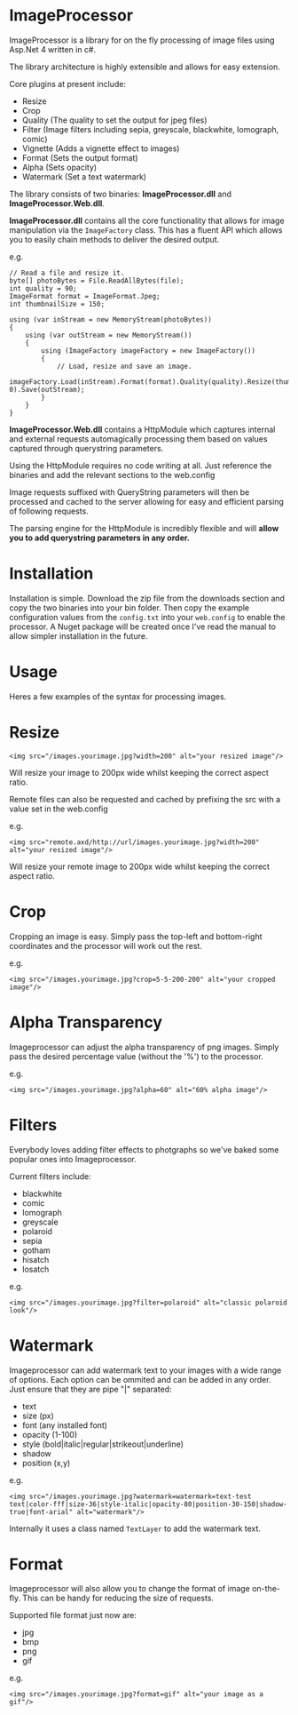 ImageProcessor
===============

ImageProcessor is a library for on the fly processing of image files using Asp.Net 4 written in c#.

The library architecture is highly extensible and allows for easy extension.

Core plugins at present include:

 - Resize 
 - Crop
 - Quality (The quality to set the output for jpeg files)
 - Filter (Image filters including sepia, greyscale, blackwhite, lomograph, comic)
 - Vignette (Adds a vignette effect to images)
 - Format (Sets the output format)
 - Alpha (Sets opacity)
 - Watermark (Set a text watermark)

The library consists of two binaries: **ImageProcessor.dll** and **ImageProcessor.Web.dll**.

**ImageProcessor.dll** contains all the core functionality that allows for image manipulation via the `ImageFactory` class. This has a fluent API which allows you to easily chain methods to deliver the desired output.

e.g.

    // Read a file and resize it.
    byte[] photoBytes = File.ReadAllBytes(file);
    int quality = 90;
    ImageFormat format = ImageFormat.Jpeg;
    int thumbnailSize = 150;
        
    using (var inStream = new MemoryStream(photoBytes))
    {
        using (var outStream = new MemoryStream())
        {
            using (ImageFactory imageFactory = new ImageFactory())
            {
                // Load, resize and save an image.
                imageFactory.Load(inStream).Format(format).Quality(quality).Resize(thumbnailSize, 0).Save(outStream);
            }
        }
    }

**ImageProcessor.Web.dll** contains a HttpModule which captures internal and external requests automagically processing them based on values captured through querystring parameters.

Using the HttpModule requires no code writing at all. Just reference the binaries and add the relevant sections to the web.config

Image requests suffixed with QueryString parameters will then be processed and cached to the server allowing for easy and efficient parsing of following requests.

The parsing engine for the HttpModule is incredibly flexible and will **allow you to add querystring parameters in any order.**

Installation
============

Installation is simple. Download the zip file from the downloads section and copy the two binaries into your bin folder. Then copy the example configuration values from the `config.txt` into your `web.config` to enable the processor. A Nuget package will be created once I've read the manual to allow simpler installation in the future.

Usage
=====

Heres a few examples of the syntax for processing images.

Resize
======

    <img src="/images.yourimage.jpg?width=200" alt="your resized image"/>

Will resize your image to 200px wide whilst keeping the correct aspect ratio.

Remote files can also be requested and cached by prefixing the src with a value set in the web.config 

e.g.

    <img src="remote.axd/http://url/images.yourimage.jpg?width=200" alt="your resized image"/>

Will resize your remote image to 200px wide whilst keeping the correct aspect ratio.

Crop
====

Cropping an image is easy. Simply pass the top-left and bottom-right coordinates and the processor will work out the rest.

e.g.

    <img src="/images.yourimage.jpg?crop=5-5-200-200" alt="your cropped image"/>
    
Alpha Transparency
==================
Imageprocessor can adjust the alpha transparency of png images. Simply pass the desired percentage value (without the '%') to the processor.

e.g.

    <img src="/images.yourimage.jpg?alpha=60" alt="60% alpha image"/>
    
Filters
=======

Everybody loves adding filter effects to photgraphs so we've baked some popular ones into Imageprocessor.

Current filters include:

  - blackwhite
  - comic
  - lomograph
  - greyscale
  - polaroid
  - sepia
  - gotham
  - hisatch
  - losatch

e.g.

    <img src="/images.yourimage.jpg?filter=polaroid" alt="classic polaroid look"/>

Watermark
=========

Imageprocessor can add watermark text to your images with a wide range of options. Each option can be ommited and can be added in any order. Just ensure that they are pipe "|" separated:

  - text
  - size (px)
  - font (any installed font)
  - opacity (1-100)
  - style (bold|italic|regular|strikeout|underline)
  - shadow
  - position (x,y)

e.g.

    <img src="/images.yourimage.jpg?watermark=watermark=text-test text|color-fff|size-36|style-italic|opacity-80|position-30-150|shadow-true|font-arial" alt="watermark"/>
    
Internally it uses a class named `TextLayer` to add the watermark text.

Format
======

Imageprocessor will also allow you to change the format of image on-the-fly. This can be handy for reducing the size of requests.

Supported file format just now are:

  - jpg
  - bmp
  - png
  - gif

e.g.

    <img src="/images.yourimage.jpg?format=gif" alt="your image as a gif"/>
    

